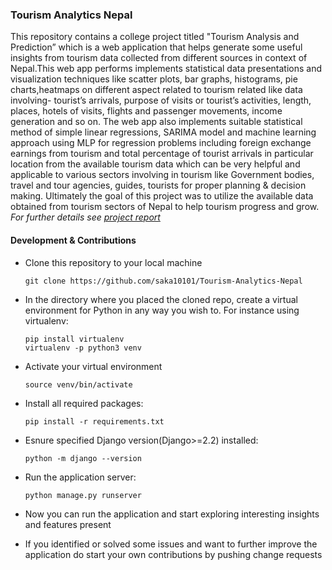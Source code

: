 ### Tourism Analytics Nepal

This repository contains a college project titled "Tourism Analysis and Prediction” which is a web application that helps generate some useful insights from tourism data collected from different sources in context of Nepal.This web app performs implements statistical data presentations and visualization techniques like scatter plots, bar graphs, histograms, pie charts,heatmaps on different aspect related to tourism related like data involving- tourist’s arrivals, purpose of visits or tourist’s activities, length, places, hotels of visits, flights and passenger movements, income generation and so on. The web app also implements suitable statistical method of simple linear regressions, SARIMA model and machine learning approach using MLP for regression problems including foreign exchange earnings from tourism and total percentage of tourist arrivals in particular location from the available tourism data which can be very helpful and applicable to various sectors involving in tourism like Government bodies, travel and tour agencies, guides, tourists for proper planning & decision making. Ultimately the goal of this project was to utilize the available data obtained from tourism sectors of Nepal to help tourism progress and grow. 
*For further details see [project report](https://github.com/saka10101/Tourism-Analytics-Nepal/blob/master/assets/TOURISM%20ANALYSIS%20AND%20PREDICTION%20IN%20NEPAL.pdf)*


#### Development & Contributions


* Clone this repository to your local machine
  ```shell
  git clone https://github.com/saka10101/Tourism-Analytics-Nepal
  ```

* In the directory where you placed the cloned repo, create a virtual environment for Python in any way you wish to. For instance using virtualenv:
  ```shell
  pip install virtualenv
  virtualenv -p python3 venv
  ```
* Activate your virtual environment
  ```shell
  source venv/bin/activate
  ```

* Install all required packages:
  ```shell
  pip install -r requirements.txt
  ```
  
* Esnure specified Django version(Django>=2.2) installed:
  ```shell
  python -m django --version  
  ```
  
* Run the application server:
  ```shell
  python manage.py runserver   
  ```
* Now you can run the application and start exploring interesting insights and features present
* If you identified or solved some issues and want to further improve the application do start your own contributions by pushing change requests 
